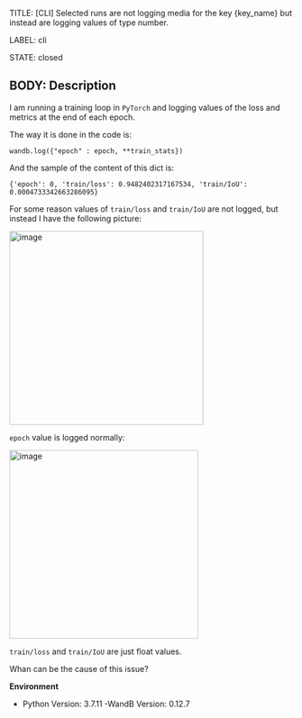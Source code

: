 TITLE:
[CLI] Selected runs are not logging media for the key {key_name} but  instead are logging values of type number.

LABEL:
cli

STATE:
closed

BODY:
Description
---
I am running a training loop in `PyTorch` and logging values of the loss and metrics at the end of each epoch.

The way it is done in the code is:

`wandb.log({"epoch" : epoch, **train_stats})`

And the sample of the content of this dict is:

`{'epoch': 0, 'train/loss': 0.9482402317167534, 'train/IoU': 0.0004733342663286095}`

For some reason values of `train/loss` and `train/IoU` are not logged, but instead I have the following picture:

<img width="344" alt="image" src="https://user-images.githubusercontent.com/29793750/146223461-627bdfca-7a58-466c-b30e-8c22f23554ce.png">

`epoch` value is logged normally:

<img width="335" alt="image" src="https://user-images.githubusercontent.com/29793750/146223800-e8328125-e62b-45ea-b854-acf8261d5632.png">

`train/loss` and `train/IoU` are just float values. 

Whan can be the cause of this issue?

**Environment**
- Python Version: 3.7.11
-WandB Version: 0.12.7

